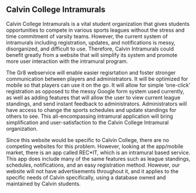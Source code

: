 <h2>Calvin College Intramurals</h2>

Calvin College Intramurals is a vital student organization that gives students opportunities to compete in various sports leagues without the stress and time commitment of varsity teams. However, the current system of intramurals including registration, updates, and notifications is messy, disorganized, and difficult to use. Therefore, Calvin Intramurals could benefit greatly from a website that will simplify its system and promote more user interaction with the intramural program.
	
The Gr8 webservice will enable easier regisrtation and foster stronger communication between players and administrators. It will be optimized for mobile so that players can use it on the go. It will allow for simple ‘one-click’ registration as opposed to the messy Google form system used currently, as well as adding features that will allow the user to view current league standings, and send instant feedback to administrators. Administrators will have access to change the sports schedules and update standings for others to see. This all-encompassing intramural application will bring simplification and user-satisfaction to the Calvin College Intramural organization.
	
Since this website would be specific to Calvin College, there are no competing websites for this problem. However, looking at the app/mobile market, there is an app called REC*IT, which is an intramural based service. This app does include many of the same features such as league standings, schedules, notifications, and an easy registration method. However, our website will not have advertisements throughout it, and it applies to the specific needs of Calvin specifically, using a database owned and maintained by Calvin students. 
